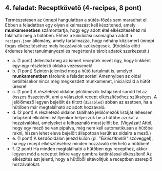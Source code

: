 ## 4. feladat: Receptkövető (4-recipes, 8 pont)

Természetesen az ünnepi hangulatban a sütés-főzés sem maradhat el. Ebben a feladatban egy olyan alkalmazást kell készítened, amely **munkamenetben** számontartja, hogy egy adott étel elkészítéséhez mi található meg a hűtőben. Ehhez a kiindulási csomagban adott a `recipes.json` állomány, amely tartalmazza, hogy néhány közismert ünnepi fogás elkészítéséhez mely hozzávalók szükségesek. (Kódolás előtt érdemes lehet tanulmányozni és megérteni a tárolt adatok szerkezetét.)

- a. (1 pont) Jelenítsd meg az ismert receptek nevét úgy, hogy linkként egy-egy részletező oldalra vezessenek!
- b. (1 pont) Szintén jelenítsd meg a hűtő tartalmát is, amelyet **munkamenetben** tárolunk a feladat során! Amennyiben az oldal betöltésekor nincs még megkezdett munkamenet, inicializáld a hűtőt üresre!
- c. (1 pont) A részletező oldalon jelölőmezők listájaként sorold fel az összes összetevőt, ami a választott recept elkészítéséhez szükséges. A jelölőmező legyen bejelölt és tiltott (`disabled`) abban az esetben, ha a hűtőben már megtalálható az adott hozzávaló.
- d. (2 pont) A részletező oldalon található jelölőmezők listáját lehessen űrlapként elküldeni is! Ilyenkor helyezzük be a hűtőbe azokat a hozzávalókat, amelyeket a felhasználó most jelölt be. (Vigyázat! Attól, hogy egy mező be van pipálva, még nem kell automatikusan a hűtőbe rakni, hiszen lehet eleve bejelölt állapotban került az oldalra a mező.)
- e. (1 pont) A kezdőoldalon jelezd külön (pl. _"Elkészíthető!"_ szöveggel), ha egy recept elkészítéséhez minden hozzávaló elérhető a hűtőben!
- f. (2 pont) Ha minden megtalálható a hűtőben egy recepthez, akkor legyen mód a receptet linkre vagy gombra kattintással elkészíteni! Az elkészítés azt jelenti, hogy a hűtőből eltávolítjuk a receptben szereplő hozzávalókat.
